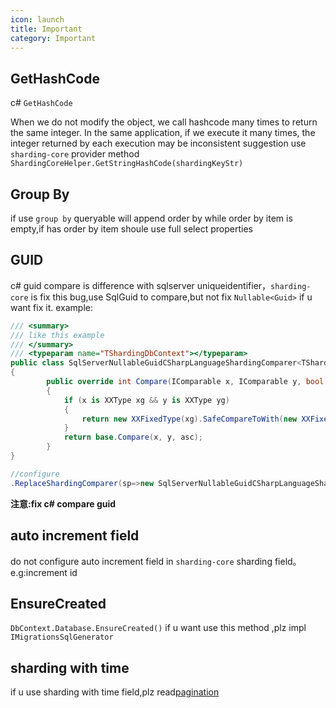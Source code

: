```yaml
---
icon: launch
title: Important
category: Important
---
```

## GetHashCode
c# `GetHashCode` 

When we do not modify the object, we call hashcode many times to return the same integer. In the same application, if we execute it many times, the integer returned by each execution may be inconsistent 
suggestion use `sharding-core` provider method `ShardingCoreHelper.GetStringHashCode(shardingKeyStr)`

## Group By

if use `group by` queryable will append order by while order by item is empty,if has order by item shoule use full select properties

## GUID
c# guid compare is difference with sqlserver uniqueidentifier，`sharding-core` is fix this bug,use SqlGuid to compare,but not fix `Nullable<Guid>` if u want fix it. example:
```csharp
/// <summary>
/// like this example
/// </summary>
/// <typeparam name="TShardingDbContext"></typeparam>
public class SqlServerNullableGuidCSharpLanguageShardingComparer<TShardingDbContext>:CSharpLanguageShardingComparer<TShardingDbContext> where TShardingDbContext : DbContext, IShardingDbContext
{
        public override int Compare(IComparable x, IComparable y, bool asc)
        {
            if (x is XXType xg && y is XXType yg)
            {
                return new XXFixedType(xg).SafeCompareToWith(new XXFixedType(yg), asc);
            }
            return base.Compare(x, y, asc);
        }
}

//configure
.ReplaceShardingComparer(sp=>new SqlServerNullableGuidCSharpLanguageShardingComparer<DefaultShardingDbContext>())
```
**注意:fix c# compare guid**

## auto increment field
do not configure auto increment field in `sharding-core` sharding field。e.g:increment id

## EnsureCreated
`DbContext.Database.EnsureCreated()` if u want use this method ,plz impl `IMigrationsSqlGenerator`

## sharding with time
if u use sharding with time field,plz read[pagination](/en/adv/pagination)